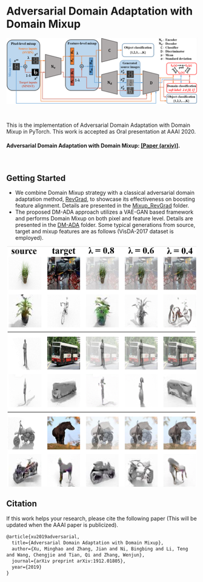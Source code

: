 # Adversarial Domain Adaptation with Domain Mixup

<p align="center">
  <img src="docs/model.png" /> 
</p>

<br>

This is the implementation of Adversarial Domain Adaptation with Domain Mixup in PyTorch. This work is accepted as Oral presentation at AAAI 2020.

#### Adversarial Domain Adaptation with Domain Mixup: [[Paper (arxiv)]](https://arxiv.org/abs/1912.01805).
<br>

## Getting Started

* We combine Domain Mixup strategy with a classical adversarial domain adaptation method, [RevGrad](https://arxiv.org/abs/1409.7495v2), to showcase its effectiveness on boosting feature alignment. Details are presented in the [Mixup_RevGrad](https://github.com/ChrisAllenMing/Mixup_for_UDA/Mixup_RevGrad) folder.
* The proposed DM-ADA approach utilizes a VAE-GAN based framework and performs Domain Mixup on both pixel and feature level. Details are presented in the [DM-ADA](https://github.com/ChrisAllenMing/Mixup_for_UDA/DM-UDA) folder. Some typical generations from source, target and mixup features are as follows (VisDA-2017 dataset is employed).

<p align="center">
  <img src="docs/visda_results.png" width="500" />
</p>

## Citation

If this work helps your research, please cite the following paper (This will be updated when the AAAI paper is publicized).
```
@article{xu2019adversarial,
  title={Adversarial Domain Adaptation with Domain Mixup},
  author={Xu, Minghao and Zhang, Jian and Ni, Bingbing and Li, Teng and Wang, Chengjie and Tian, Qi and Zhang, Wenjun},
  journal={arXiv preprint arXiv:1912.01805},
  year={2019}
}
```